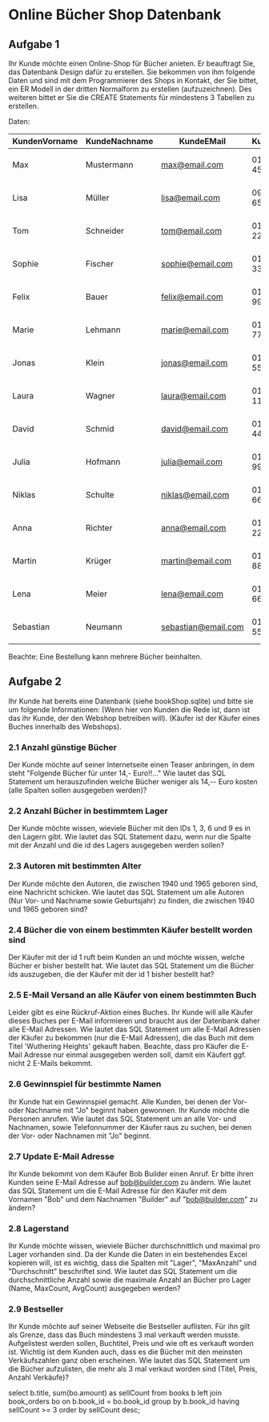 # Online Bücher Shop Datenbank
## Aufgabe 1 
Ihr Kunde möchte einen Online-Shop für Bücher anieten. Er beauftragt Sie, das Datenbank Design dafür zu erstellen.
Sie bekommen von ihm folgende Daten und sind mit dem Programmierer des Shops in Kontakt, der Sie bittet, ein ER Modell in der dritten Normalform zu erstellen (aufzuzeichnen).
Des weiteren bittet er Sie die CREATE Statements für mindestens 3 Tabellen zu erstellen.


Daten:


| KundenVorname | KundeNachname | KundeEMail          | KundeTelefon | BestellDatum | BestellStatus  |  BuchTitel             | BuchISBN        | AutorVorname | AutorNachname | AutorGeburtsJahr | VerlagName   | VerlagSitz | VerlagWebseite     | LagerOrt  | LagerBestand |
|---------------|---------------|---------------------|--------------|--------------|----------------|------------------------|-----------------|--------------|---------------|------------------|--------------|------------|--------------------|-----------|--------------|
| Max           | Mustermann    | max@email.com       | 0123-4567890 | 2024-02-20   | Versendet      |  Einführung in SQL     | 978-3-123456-0  | Peter        | Schmidt       | 1975             | TechBooks    | Berlin     | www.techbooks.de   | Lager A   | 12           |
| Lisa          | Müller        | lisa@email.com      | 0987-6543210 | 2024-02-18   | In Bearbeitung | Java für Anfänger      | 978-3-654321-1  | Anna         | Weber         | 1982             | CodePress    | Hamburg    | www.codepress.com  | Lager B   | 8            |
| Tom           | Schneider     | tom@email.com       | 0171-2233445 | 2024-02-15   | Abgeschlossen  |  Python Programmierung | 978-3-789012-2  | Michael      | Braun         | 1968             | DevBooks     | München    | www.devbooks.net   | Lager C   | 20           |
| Sophie        | Fischer       | sophie@email.com    | 0151-3344556 | 2024-02-12   | Storniert      |  Webentwicklung        | 978-3-567890-3  | Julia        | Wagner        | 1990             | WebTech      | Köln       | www.webtech.de     | Lager D   | 5            |
| Felix         | Bauer         | felix@email.com     | 0160-9988776 | 2024-02-10   | Versendet      |  C++ Grundlagen        | 978-3-876543-4  | Markus       | Hoffman n     | 1972             | CodeMaster   | Stuttgart  | www.codemaster.com | Lager E   | 18           |
| Marie         | Lehmann       | marie@email.com     | 0176-7788990 | 2024-02-08   | Abgeschlossen  |  Künstliche Intelligenz| 978-3-345678-5  | Sandra       | Meier         | 1985             | AI Press     | Dresden    | www.aipress.de     | Lager F   | 7            |
| Jonas         | Klein         | jonas@email.com     | 0152-5566778 | 2024-02-05   | Versendet      |  Datenbanken verstehen | 978-3-908765-6  | Tobias       | Schuste r     | 1977             | DB Experts   | Leipzig    | www.dbexperts.com  | Lager G   | 10           |
| Laura         | Wagner        | laura@email.com     | 0178-1122334 | 2024-02-03   | In Bearbeitung |  JavaScript für Profis | 978-3-432109-7  | Christian    | Becker        | 1991             | WebCoding    | Bremen     | www.webcoding.net  | Lager H   | 14           |
| David         | Schmid        | david@email.com     | 0162-4455667 | 2024-02-01   | Versendet      |  IT-Security Basics    | 978-3-543210-8  | Benjamin     | Lange         | 1983             | CyberBooks   | Frankfurt  | www.cyberbooks.de  | Lager I   | 9            |
| Julia         | Hofmann       | julia@email.com     | 0159-9988776 | 2024-01-30   | Abgeschlossen  |  HTML & CSS Design     | 978-3-210987-9  | Melanie      | König         | 1979             | DesignPress  | Nürnberg   | www.designpress.de | Lager J   | 16           |
| Niklas        | Schulte       | niklas@email.com    | 0173-6677889 | 2024-01-27   | Storniert      |  Softwareentwicklung   | 978-3-765432-1  | Patrick      | Walter        | 1980             | DevWorld     | Düsseldorf | www.devworld.com   | Lager K   | 6            |
| Anna          | Richter       | anna@email.com      | 0154-2233445 | 2024-01-25   | Versendet      |  Machine Learning      | 978-3-654098-2  | Florian      | Peters        | 1976             | AI Academy   | Hannover   | www.aiacademy.net  | Lager L   | 11           |
| Martin        | Krüger        | martin@email.com    | 0177-8899001 | 2024-01-22   | Abgeschlossen  |  Cloud Computing       | 978-3-876509-3  | Daniela      | Böhm          | 1993             | CloudPress   | Dortmund   | www.cloudpress.de  | Lager M   | 13           |
| Lena          | Meier         | lena@email.com      | 0168-6677885 | 2024-01-20   | In Bearbeitung |  DevOps für Einsteiger | 978-3-231098-4  | Andreas      | Fischer       | 1987             | DevOpsWorld  | Essen      | www.devopsworld.de | Lager N   | 15           |
| Sebastian     | Neumann       | sebastian@email.com | 0153-5566773 | 2024-01-18   | Versendet      | Agile Methoden         | 978-3-908743-5  | Stefan       | Lehmann       | 1969             | AgilePress   | Stuttgart  | www.agilepress.de  | Lager O   | 17           |


Beachte:
Eine Bestellung kann mehrere Bücher beinhalten. 

## Aufgabe 2

Ihr Kunde hat bereits eine Datenbank (siehe bookShop.sqlite) und bitte sie um folgende Informationen:
(Wenn hier von Kunden die Rede ist, dann ist das ihr Kunde, der den Webshop betreiben will).
(Käufer ist der Käufer eines Buches innerhalb des Webshops).

### 2.1 Anzahl günstige Bücher
Der Kunde möchte auf seiner Internetseite einen Teaser anbringen, in dem steht "Folgende Bücher für unter 14,- Euro!!..."
Wie lautet das SQL Statement um herauszufinden welche Bücher weniger als 14,-- Euro kosten (alle Spalten sollen ausgegeben werden)?


### 2.2 Anzahl Bücher in bestimmtem Lager
Der Kunde möchte wissen, wieviele Bücher mit den IDs 1, 3, 6 und 9 es in den Lagern gibt.
Wie lautet das SQL Statement dazu, wenn nur die Spalte mit der Anzahl und die id des Lagers ausgegeben werden sollen?

### 2.3 Autoren mit bestimmten Alter
Der Kunde möchte den Autoren, die zwischen 1940 und 1965 geboren sind, eine Nachricht schicken.
Wie lautet das SQL Statement um alle Autoren (Nur Vor- und Nachname sowie Geburtsjahr) zu finden, die zwischen 1940 und 1965 geboren sind?


### 2.4 Bücher die von einem bestimmten Käufer bestellt worden sind
Der Käufer mit der id 1 ruft beim Kunden an und möchte wissen, welche Bücher er bisher bestellt hat.
Wie lautet das SQL Statement um die Bücher ids auszugeben, die der Käufer mit der id 1 bisher bestellt hat?


### 2.5 E-Mail Versand an alle Käufer von einem bestimmten Buch
Leider gibt es eine Rückruf-Aktion eines Buches. Ihr Kunde will alle Käufer dieses Buches per E-Mail informieren und braucht aus der Datenbank daher alle E-Mail Adressen.
Wie lautet das SQL Statement um alle E-Mail Adressen der Käufer zu bekommen (nur die E-Mail Adressen), die das Buch mit dem Titel 'Wuthering Heights' gekauft haben.
Beachte, dass pro Käufer die E-Mail Adresse nur einmal ausgegeben werden soll, damit ein Käufert ggf. nicht 2 E-Mails bekommt.


### 2.6 Gewinnspiel für bestimmte Namen
Ihr Kunde hat ein Gewinnspiel gemacht. Alle Kunden, bei denen der Vor- oder Nachname mit "Jo" beginnt haben gewonnen. Ihr Kunde möchte die Personen anrufen.
Wie lautet das SQL Statement um an alle Vor- und Nachnamen, sowie Telefonnummer der Käufer raus zu suchen, bei denen der Vor- oder Nachnamen mit "Jo" beginnt.


### 2.7 Update E-Mail Adresse
Ihr Kunde bekommt von dem Käufer Bob Builder einen Anruf. Er bitte ihren Kunden seine E-Mail Adresse auf bob@builder.com zu ändern.
Wie lautet das SQL Statement um die E-Mail Adresse für den Käufer mit dem Vornamen "Bob" und dem Nachnamen "Builder" auf "bob@builder.com" zu ändern?


### 2.8 Lagerstand
Ihr Kunde möchte wissen, wieviele Bücher durchschnittlich und maximal pro Lager vorhanden sind. Da der Kunde die Daten in ein bestehendes Excel kopieren will, ist es wichtig, 
dass die Spalten mit "Lager", "MaxAnzahl" und "Durchschnitt" beschriftet sind.
Wie lautet das SQL Statement um die durchschnittliche Anzahl sowie die maximale Anzahl an Bücher pro Lager (Name, MaxCount, AvgCount) ausgegeben werden?


### 2.9 Bestseller
Ihr Kunde möchte auf seiner Webseite die Bestseller auflisten. Für ihn gilt als Grenze, dass das Buch mindestens 3 mal verkauft werden musste.
Aufgelistest werden sollen, Buchtitel, Preis und wie oft es verkauft worden ist. Wichtig ist dem Kunden auch, dass es die Bücher mit den meinsten Verkäufszahlen ganz oben erscheinen.
Wie lautet das SQL Statement um die Bücher aufzulisten, die mehr als 3 mal verkaut worden sind (Titel, Preis, Anzahl Verkäufe)?

select b.title, sum(bo.amount) as sellCount from books b left join book_orders bo on b.book_id = bo.book_id group by b.book_id having sellCount >= 3 order by sellCount desc;
